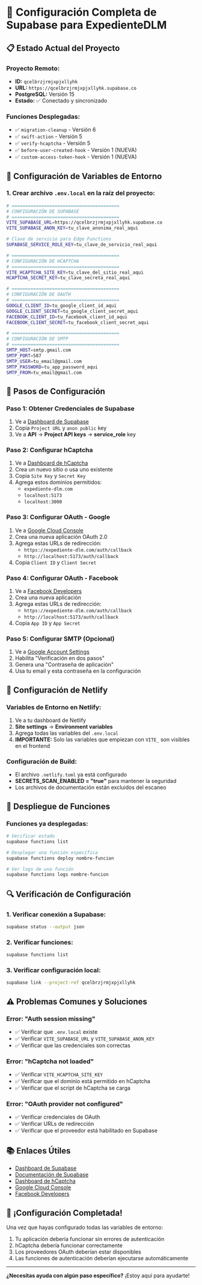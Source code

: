 # 🚀 Configuración Completa de Supabase para ExpedienteDLM

## 📋 Estado Actual del Proyecto

### **Proyecto Remoto:**
- **ID:** `qcelbrzjrmjxpjxllyhk`
- **URL:** `https://qcelbrzjrmjxpjxllyhk.supabase.co`
- **PostgreSQL:** Versión 15
- **Estado:** ✅ Conectado y sincronizado

### **Funciones Desplegadas:**
- ✅ `migration-cleanup` - Versión 6
- ✅ `swift-action` - Versión 5  
- ✅ `verify-hcaptcha` - Versión 5
- ✅ `before-user-created-hook` - Versión 1 (NUEVA)
- ✅ `custom-access-token-hook` - Versión 1 (NUEVA)

## 🔧 Configuración de Variables de Entorno

### **1. Crear archivo `.env.local` en la raíz del proyecto:**

```bash
# ========================================
# CONFIGURACIÓN DE SUPABASE
# ========================================
VITE_SUPABASE_URL=https://qcelbrzjrmjxpjxllyhk.supabase.co
VITE_SUPABASE_ANON_KEY=tu_clave_anonima_real_aqui

# Clave de servicio para Edge Functions
SUPABASE_SERVICE_ROLE_KEY=tu_clave_de_servicio_real_aqui

# ========================================
# CONFIGURACIÓN DE HCAPTCHA
# ========================================
VITE_HCAPTCHA_SITE_KEY=tu_clave_del_sitio_real_aqui
HCAPTCHA_SECRET_KEY=tu_clave_secreta_real_aqui

# ========================================
# CONFIGURACIÓN DE OAUTH
# ========================================
GOOGLE_CLIENT_ID=tu_google_client_id_aqui
GOOGLE_CLIENT_SECRET=tu_google_client_secret_aqui
FACEBOOK_CLIENT_ID=tu_facebook_client_id_aqui
FACEBOOK_CLIENT_SECRET=tu_facebook_client_secret_aqui

# ========================================
# CONFIGURACIÓN DE SMTP
# ========================================
SMTP_HOST=smtp.gmail.com
SMTP_PORT=587
SMTP_USER=tu_email@gmail.com
SMTP_PASSWORD=tu_app_password_aqui
SMTP_FROM=tu_email@gmail.com
```

## 🎯 **Pasos de Configuración**

### **Paso 1: Obtener Credenciales de Supabase**
1. Ve a [Dashboard de Supabase](https://supabase.com/dashboard/project/qcelbrzjrmjxpjxllyhk/settings/api)
2. Copia `Project URL` y `anon public` key
3. Ve a **API** → **Project API keys** → **service_role** key

### **Paso 2: Configurar hCaptcha**
1. Ve a [Dashboard de hCaptcha](https://dashboard.hcaptcha.com/sites)
2. Crea un nuevo sitio o usa uno existente
3. Copia `Site Key` y `Secret Key`
4. Agrega estos dominios permitidos:
   - `expediente-dlm.com`
   - `localhost:5173`
   - `localhost:3000`

### **Paso 3: Configurar OAuth - Google**
1. Ve a [Google Cloud Console](https://console.cloud.google.com/apis/credentials)
2. Crea una nueva aplicación OAuth 2.0
3. Agrega estas URLs de redirección:
   - `https://expediente-dlm.com/auth/callback`
   - `http://localhost:5173/auth/callback`
4. Copia `Client ID` y `Client Secret`

### **Paso 4: Configurar OAuth - Facebook**
1. Ve a [Facebook Developers](https://developers.facebook.com/apps/)
2. Crea una nueva aplicación
3. Agrega estas URLs de redirección:
   - `https://expediente-dlm.com/auth/callback`
   - `http://localhost:5173/auth/callback`
4. Copia `App ID` y `App Secret`

### **Paso 5: Configurar SMTP (Opcional)**
1. Ve a [Google Account Settings](https://myaccount.google.com/security)
2. Habilita "Verificación en dos pasos"
3. Genera una "Contraseña de aplicación"
4. Usa tu email y esta contraseña en la configuración

## 🔐 **Configuración de Netlify**

### **Variables de Entorno en Netlify:**
1. Ve a tu dashboard de Netlify
2. **Site settings** → **Environment variables**
3. Agrega todas las variables del `.env.local`
4. **IMPORTANTE:** Solo las variables que empiezan con `VITE_` son visibles en el frontend

### **Configuración de Build:**
- El archivo `.netlify.toml` ya está configurado
- **SECRETS_SCAN_ENABLED = "true"** para mantener la seguridad
- Los archivos de documentación están excluidos del escaneo

## 🚀 **Despliegue de Funciones**

### **Funciones ya desplegadas:**
```bash
# Verificar estado
supabase functions list

# Desplegar una función específica
supabase functions deploy nombre-funcion

# Ver logs de una función
supabase functions logs nombre-funcion
```

## 🔍 **Verificación de Configuración**

### **1. Verificar conexión a Supabase:**
```bash
supabase status --output json
```

### **2. Verificar funciones:**
```bash
supabase functions list
```

### **3. Verificar configuración local:**
```bash
supabase link --project-ref qcelbrzjrmjxpjxllyhk
```

## ⚠️ **Problemas Comunes y Soluciones**

### **Error: "Auth session missing"**
- ✅ Verificar que `.env.local` existe
- ✅ Verificar `VITE_SUPABASE_URL` y `VITE_SUPABASE_ANON_KEY`
- ✅ Verificar que las credenciales son correctas

### **Error: "hCaptcha not loaded"**
- ✅ Verificar `VITE_HCAPTCHA_SITE_KEY`
- ✅ Verificar que el dominio está permitido en hCaptcha
- ✅ Verificar que el script de hCaptcha se carga

### **Error: "OAuth provider not configured"**
- ✅ Verificar credenciales de OAuth
- ✅ Verificar URLs de redirección
- ✅ Verificar que el proveedor está habilitado en Supabase

## 📚 **Enlaces Útiles**

- [Dashboard de Supabase](https://supabase.com/dashboard/project/qcelbrzjrmjxpjxllyhk)
- [Documentación de Supabase](https://supabase.com/docs)
- [Dashboard de hCaptcha](https://dashboard.hcaptcha.com)
- [Google Cloud Console](https://console.cloud.google.com)
- [Facebook Developers](https://developers.facebook.com)

## 🎉 **¡Configuración Completada!**

Una vez que hayas configurado todas las variables de entorno:
1. Tu aplicación debería funcionar sin errores de autenticación
2. hCaptcha debería funcionar correctamente
3. Los proveedores OAuth deberían estar disponibles
4. Las funciones de autenticación deberían ejecutarse automáticamente

---

**¿Necesitas ayuda con algún paso específico?** ¡Estoy aquí para ayudarte!
